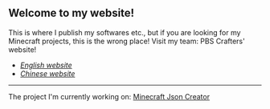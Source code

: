 ## Welcome to my website!

This is where I publish my softwares etc., but if you are looking for my Minecraft projects, this is the wrong place! Visit my team: PBS Crafters' website!

* [*English website*](https://pbscrafters.strikingly.com)
* [*Chinese website*](http://zh-pbscrafters.sxl.cn)

---
The project I'm currently working on: [Minecraft Json Creator](https://phykro12.github.io/json-creator)
